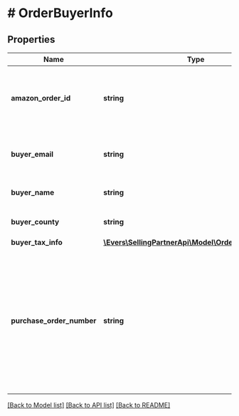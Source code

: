 # # OrderBuyerInfo

## Properties

Name | Type | Description | Notes
------------ | ------------- | ------------- | -------------
**amazon_order_id** | **string** | An Amazon-defined order identifier, in 3-7-7 format. |
**buyer_email** | **string** | The anonymized email address of the buyer. | [optional]
**buyer_name** | **string** | The name of the buyer. | [optional]
**buyer_county** | **string** | The county of the buyer. | [optional]
**buyer_tax_info** | [**\Evers\SellingPartnerApi\Model\Orders\BuyerTaxInfo**](BuyerTaxInfo.md) |  | [optional]
**purchase_order_number** | **string** | The purchase order (PO) number entered by the buyer at checkout. Returned only for orders where the buyer entered a PO number at checkout. | [optional]

[[Back to Model list]](../../README.md#models) [[Back to API list]](../../README.md#endpoints) [[Back to README]](../../README.md)
